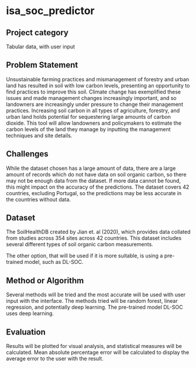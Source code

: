 # isa_soc_predictor

## Project category
Tabular data, with user input

## Problem Statement
Unsustainable farming practices and mismanagement of forestry and urban land has resulted in soil with low carbon levels, presenting an opportunity to find practices to improve this soil. Climate change has exemplified these issues and made management changes increasingly important, and so landowners are increasingly under pressure to change their management practices. Increasing soil carbon in all types of agriculture, forestry, and urban land holds potential for sequestering large amounts of carbon dioxide. This tool will allow landowners and policymakers to estimate the carbon levels of the land they manage by inputting the management techniques and site details.

## Challenges
While the dataset chosen has a large amount of data, there are a large amount of records which do not have data on soil organic carbon, so there may not be enough data from the dataset. If more data cannot be found, this might impact on the accuracy of the predictions. 
The dataset covers 42 countries, excluding Portugal, so the predictions may be less accurate in the countries without data.

## Dataset
The SoilHealthDB created by Jian et. al (2020), which provides data collated from studies across 354 sites across 42 countries.
This dataset includes several different types of soil organic carbon measurements.

The other option, that will be used if it is more suitable, is using a pre-trained model, such as DL-SOC. 

## Method or Algorithm
Several methods will be tried and the most accurate will be used with user input with the interface. The methods tried will be random forest, linear regression, and potentially deep learning. 
The pre-trained model DL-SOC uses deep learning.

## Evaluation
Results will be plotted for visual analysis, and statistical measures will be calculated. Mean absolute percentage error will be calculated to display the average error to the user with the result.
